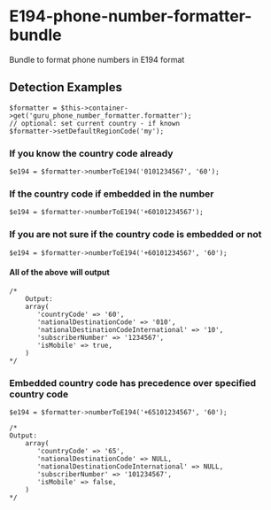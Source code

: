 # E194-phone-number-formatter-bundle
Bundle to format phone numbers in E194 format

## Detection Examples
    $formatter = $this->container->get('guru_phone_number_formatter.formatter');
    // optional: set current country - if known
    $formatter->setDefaultRegionCode('my');

### If you know the country code already
    $e194 = $formatter->numberToE194('0101234567', '60');

### If the country code if embedded in the number
    $e194 = $formatter->numberToE194('+60101234567');

### If you are not sure if the country code is embedded or not
    $e194 = $formatter->numberToE194('+60101234567', '60');

#### All of the above will output
    /*
        Output:
        array(
           'countryCode' => '60',
           'nationalDestinationCode' => '010',
           'nationalDestinationCodeInternational' => '10',
           'subscriberNumber' => '1234567',
           'isMobile' => true,
        )
    */

### Embedded country code has precedence over specified country code
    $e194 = $formatter->numberToE194('+65101234567', '60');

    /*
    Output:
        array(
           'countryCode' => '65',
           'nationalDestinationCode' => NULL,
           'nationalDestinationCodeInternational' => NULL,
           'subscriberNumber' => '101234567',
           'isMobile' => false,
        )
    */

